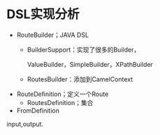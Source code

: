 # DSL实现分析

* RouteBuilder；JAVA DSL
  * BuilderSupport：实现了很多的Builder，

    ValueBuilder，SimpleBuilder，XPathBuilder

  * RoutesBuilder：添加到CamelContext
* RouteDefinition；定义一个Route
  * RoutesDefinition；集合
* FromDefinition

input,output.

